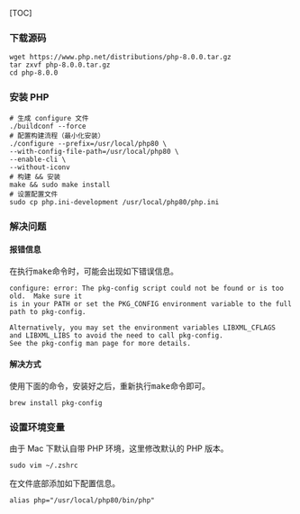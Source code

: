 [TOC]

### 下载源码

```shell
wget https://www.php.net/distributions/php-8.0.0.tar.gz
tar zxvf php-8.0.0.tar.gz
cd php-8.0.0
```
### 安装 PHP
```shell
# 生成 configure 文件
./buildconf --force
# 配置构建流程（最小化安装）
./configure --prefix=/usr/local/php80 \
--with-config-file-path=/usr/local/php80 \
--enable-cli \
--without-iconv
# 构建 && 安装
make && sudo make install
# 设置配置文件
sudo cp php.ini-development /usr/local/php80/php.ini
```
### 解决问题

#### 报错信息
在执行<kbd>make</kbd>命令时，可能会出现如下错误信息。
```shell
configure: error: The pkg-config script could not be found or is too old.  Make sure it
is in your PATH or set the PKG_CONFIG environment variable to the full
path to pkg-config.

Alternatively, you may set the environment variables LIBXML_CFLAGS
and LIBXML_LIBS to avoid the need to call pkg-config.
See the pkg-config man page for more details.
```
#### 解决方式
使用下面的命令，安装好之后，重新执行<kbd>make</kbd>命令即可。
```shell
brew install pkg-config
```

### 设置环境变量

由于 Mac 下默认自带 PHP 环境，这里修改默认的 PHP 版本。
```shell
sudo vim ~/.zshrc
```
在文件底部添加如下配置信息。
```shell
alias php="/usr/local/php80/bin/php"
```